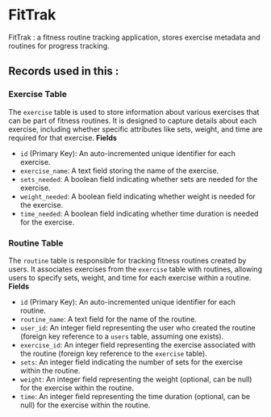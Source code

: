 # FitTrak
FitTrak :  a fitness routine tracking application,  stores exercise metadata and routines for progress tracking.

## Records used in this :
### Exercise Table
The `exercise` table is used to store information about various exercises that can be part of fitness routines. It is designed to capture details about each exercise, including whether specific attributes like sets, weight, and time are required for that exercise.
**Fields**
- `id` (Primary Key): An auto-incremented unique identifier for each exercise.
- `exercise_name`: A text field storing the name of the exercise.
- `sets_needed`: A boolean field indicating whether sets are needed for the exercise.
- `weight_needed`: A boolean field indicating whether weight is needed for the exercise.
- `time_needed`: A boolean field indicating whether time duration is needed for the exercise.

### Routine Table
The `routine` table is responsible for tracking fitness routines created by users. It associates exercises from the `exercise` table with routines, allowing users to specify sets, weight, and time for each exercise within a routine.
**Fields**
- `id` (Primary Key): An auto-incremented unique identifier for each routine.
- `routine_name`: A text field for the name of the routine.
- `user_id`: An integer field representing the user who created the routine (foreign key reference to a `users` table, assuming one exists).
- `exercise_id`: An integer field representing the exercise associated with the routine (foreign key reference to the `exercise` table).
- `sets`: An integer field indicating the number of sets for the exercise within the routine.
- `weight`: An integer field representing the weight (optional, can be null) for the exercise within the routine.
- `time`: An integer field representing the time duration (optional, can be null) for the exercise within the routine.

 